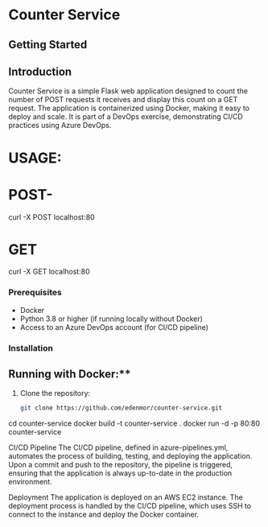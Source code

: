 # Counter Service

## Getting Started

## Introduction
Counter Service is a simple Flask web application designed to count the number of POST requests it receives and display this count on a GET request. The application is containerized using Docker, making it easy to deploy and scale. It is part of a DevOps exercise, demonstrating CI/CD practices using Azure DevOps.

# USAGE:

# POST- 
curl -X POST localhost:80


# GET
curl -X GET localhost:80

### Prerequisites
- Docker
- Python 3.8 or higher (if running locally without Docker)
- Access to an Azure DevOps account (for CI/CD pipeline)

### Installation

## Running with Docker:**
1. Clone the repository:
   ```sh
   git clone https://github.com/edenmor/counter-service.git
cd counter-service
docker build -t counter-service .
docker run -d -p 80:80 counter-service

CI/CD Pipeline
The CI/CD pipeline, defined in azure-pipelines.yml, automates the process of building, testing, and deploying the application. Upon a commit and push to the repository, the pipeline is triggered, ensuring that the application is always up-to-date in the production environment.

Deployment
The application is deployed on an AWS EC2 instance. The deployment process is handled by the CI/CD pipeline, which uses SSH to connect to the instance and deploy the Docker container.

